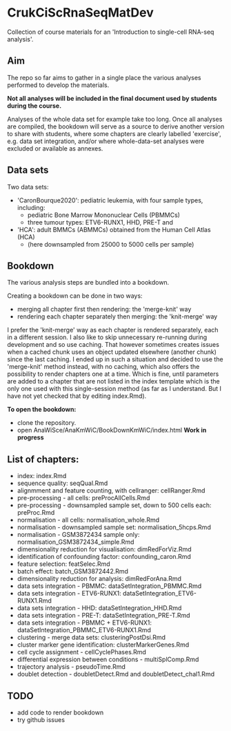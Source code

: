 # CrukCiScRnaSeqMatDev

<!--
# CRUK_CI_Summer_School_2021_ScRnaSeq
Introduction to single-cell RNA-seq analysis at the CRUK Summer School 2021
-->

Collection of course materials for an 'Introduction to single-cell RNA-seq analysis'.

## Aim

The repo so far aims to gather in a single place the various analyses performed to develop the materials.

**Not all analyses will be included in the final document used by students during the course.**

Analyses of the whole data set for example take too long. Once all analyses are compiled, the bookdown will serve as a source to derive another version to share with students, where some chapters are clearly labelled 'exercise', e.g. data set integration, and/or where whole-data-set analyses were excluded or available as annexes.  

## Data sets

Two data sets:

* 'CaronBourque2020': pediatric leukemia, with four sample types, including:
  * pediatric Bone Marrow Mononuclear Cells (PBMMCs)
  * three tumour types: ETV6-RUNX1, HHD, PRE-T and  
* 'HCA': adult BMMCs (ABMMCs) obtained from the Human Cell Atlas (HCA)
  * (here downsampled from 25000 to 5000 cells per sample)

## Bookdown

The various analysis steps are bundled into a bookdown.

Creating a bookdown can be done in two ways:

* merging all chapter first then rendering: the 'merge-knit' way
* rendering each chapter separately then merging: the 'knit-merge' way

I prefer the 'knit-merge' way as each chapter is rendered separately, each in a different session. I also like to skip unnecessary re-running during development and so use caching. That however sometimes creates issues when a cached chunk uses an object updated elsewhere (another chunk) since the last caching. I ended up in such a situation and decided to use the 'merge-knit' method instead, with no caching, which also offers the possibility to render chapters one at a time. Which is fine, until parameters are added to a chapter that are not listed in the index template which is the only one used with this single-session method (as far as I understand. But I have not yet checked that by editing index.Rmd).

**To open the bookdown:**

* clone the repository.
* open AnaWiSce/AnaKmWiC/BookDownKmWiC/index.html **Work in progress**


## List of chapters:

* index: index.Rmd
* sequence quality: seqQual.Rmd <!-- [temp seqQual chapter](AnaWiSce/Ana1/BookDownMkWoC/SeqQualTop.html) -->
* alignmment and feature counting, with cellranger: cellRanger.Rmd <!-- [temp AliFeatCount chapter](AnaWiSce/Ana1/BookDownMkWoC/AliFeatCountTop.html) -->
* pre-processing - all cells: preProcAllCells.Rmd
* pre-processing - downsampled sample set, down to 500 cells each: preProc.Rmd
* normalisation - all cells: normalisation_whole.Rmd
* normalisation - downsampled sample set: normalisation_5hcps.Rmd
* normalisation - GSM3872434 sample only: normalisation_GSM3872434_simple.Rmd
* dimensionality reduction for visualisation: dimRedForViz.Rmd
* identification of confounding factor: confounding_caron.Rmd
* feature selection: featSelec.Rmd
* batch effect: batch_GSM3872442.Rmd
* dimensionality reduction for analysis: dimRedForAna.Rmd
* data sets integration - PBMMC: dataSetIntegration_PBMMC.Rmd
* data sets integration - ETV6-RUNX1: dataSetIntegration_ETV6-RUNX1.Rmd
* data sets integration - HHD: dataSetIntegration_HHD.Rmd
* data sets integration - PRE-T: dataSetIntegration_PRE-T.Rmd
* data sets integration - PBMMC + ETV6-RUNX1: dataSetIntegration_PBMMC_ETV6-RUNX1.Rmd
* clustering - merge data sets: clusteringPostDsi.Rmd
* cluster marker gene identification: clusterMarkerGenes.Rmd
* cell cycle assignment - cellCyclePhases.Rmd
* differential expression between conditions - multiSplComp.Rmd
* trajectory analysis - pseudoTime.Rmd
* doublet detection - doubletDetect.Rmd and doubletDetect_chal1.Rmd

## TODO

<!-- * add bookdown and link to it -->

* add code to render bookdown
* try github issues
